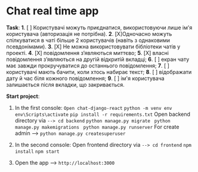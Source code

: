 # Chat real time app

**Task**:
**1**. [ ] Користувачі можуть приєднатися, використовуючи лише ім'я користувача (авторизація не потрібна).
**2**. [X]Одночасно можуть спілкуватися в чаті більше 2 користувачів (навіть з однаковими псевдонімами).
**3**. [X] Не можна використовувати бібліотеки чатів у проекті.
**4**.  [X] повідомлення з’являються миттєво;
**5**. [X] власні повідомлення з’являються на другій відкритій вкладці;
**6**. [ ] екран чату має завжди прокручуватися до останнього повідомлення;
**7**.  [ ] користувачі мають бачити, коли хтось набирає текст; 
**8**. [ ] відображати дату й час біля кожного повідомлення;
**9**. [ ] ім'я користувача залишається після вкладки, що закривається.

**Start project**:

 1. In the first console:
	 `Open chat-django-react`
	 `python -m venv env`
	 `env\Scripts\activate`
	 `pip install -r requirements.txt`
    Open backend directory via `--> cd backend` 
    `python manage.py migrate `
   `python manage.py makemigrations `
   `python manage.py runserver`
   For create admin --> `python manage.py createsuperuser`

 2. In the second console:
 Open frontend directory via `--> cd frontend`
 `npm install`
 `npm start`
 
 3. Open the app  --> `http://localhost:3000`